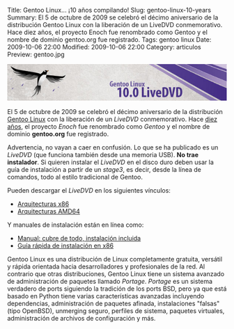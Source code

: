 Title: Gentoo Linux... ¡10 años compilando!
Slug: gentoo-linux-10-years
Summary: El 5 de octubre de 2009 se celebró el décimo aniversario de la distribución Gentoo Linux con la liberación de un LiveDVD conmemorativo. Hace diez años, el proyecto Enoch fue renombrado como Gentoo y el nombre de dominio gentoo.org fue registrado.
Tags: gentoo linux
Date: 2009-10-06 22:00
Modified: 2009-10-06 22:00
Category: articulos
Preview: gentoo.jpg


<img class="img-fluid" src="banner.jpg" alt="Gentoo Linux 10 years">

El 5 de octubre de 2009 se celebró el décimo aniversario de la distribución [Gentoo Linux](http://www.gentoo.org/) con la liberación de un _LiveDVD_ conmemorativo. Hace [diez años](http://www.gentoo.org/news/20090722-anniversary.xml), el proyecto _Enoch_ fue renombrado como _Gentoo_ y el nombre de dominio **gentoo.org** fue registrado.

Advertencia, no vayan a caer en confusión. Lo que se ha publicado es un _LiveDVD_ (que funciona también desde una memoria USB). **No trae instalador**. Si quieren instalar el _LiveDVD_ en el disco duro deben usar la guía de instalación a partir de un _stage3_, es decir, desde la línea de comandos, todo al estilo tradicional de Gentoo.

Pueden descargar el _LiveDVD_ en los siguientes vínculos:

* [Arquitecturas x86](http://bouncer.gentoo.org/fetch/gentoo-10.0-livedvd/x86/)
* [Arquitecturas AMD64](http://bouncer.gentoo.org/fetch/gentoo-10.0-livedvd/amd64/)

Y manuales de instalación están en línea como:

* [Manual: cubre de todo, instalación incluida](http://www.gentoo.org/doc/es/handbook/)
* [Guía rápida de instalación en x86](http://www.gentoo.org/doc/es/gentoo-x86-quickinstall.xml)

Gentoo Linux es una distribución de Linux completamente gratuita, versátil y rápida orientada hacia desarrolladores y profesionales de la red. Al contrario que otras distribuciones, Gentoo Linux tiene un sistema avanzado de administración de paquetes llamado _Portage_. _Portage_ es un sistema verdadero de ports siguiendo la tradición de los ports BSD, pero ya que está basado en Python tiene varias características avanzadas incluyendo dependencias, administración de paquetes afinada, instalaciones "falsas" (tipo OpenBSD), unmerging seguro, perfiles de sistema, paquetes virtuales, administración de archivos de configuración y más.
